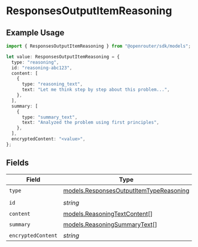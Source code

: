 # ResponsesOutputItemReasoning

## Example Usage

```typescript
import { ResponsesOutputItemReasoning } from "@openrouter/sdk/models";

let value: ResponsesOutputItemReasoning = {
  type: "reasoning",
  id: "reasoning-abc123",
  content: [
    {
      type: "reasoning_text",
      text: "Let me think step by step about this problem...",
    },
  ],
  summary: [
    {
      type: "summary_text",
      text: "Analyzed the problem using first principles",
    },
  ],
  encryptedContent: "<value>",
};
```

## Fields

| Field                                                                                    | Type                                                                                     | Required                                                                                 | Description                                                                              |
| ---------------------------------------------------------------------------------------- | ---------------------------------------------------------------------------------------- | ---------------------------------------------------------------------------------------- | ---------------------------------------------------------------------------------------- |
| `type`                                                                                   | [models.ResponsesOutputItemTypeReasoning](../models/responsesoutputitemtypereasoning.md) | :heavy_check_mark:                                                                       | N/A                                                                                      |
| `id`                                                                                     | *string*                                                                                 | :heavy_check_mark:                                                                       | N/A                                                                                      |
| `content`                                                                                | [models.ReasoningTextContent](../models/reasoningtextcontent.md)[]                       | :heavy_minus_sign:                                                                       | N/A                                                                                      |
| `summary`                                                                                | [models.ReasoningSummaryText](../models/reasoningsummarytext.md)[]                       | :heavy_check_mark:                                                                       | N/A                                                                                      |
| `encryptedContent`                                                                       | *string*                                                                                 | :heavy_minus_sign:                                                                       | N/A                                                                                      |